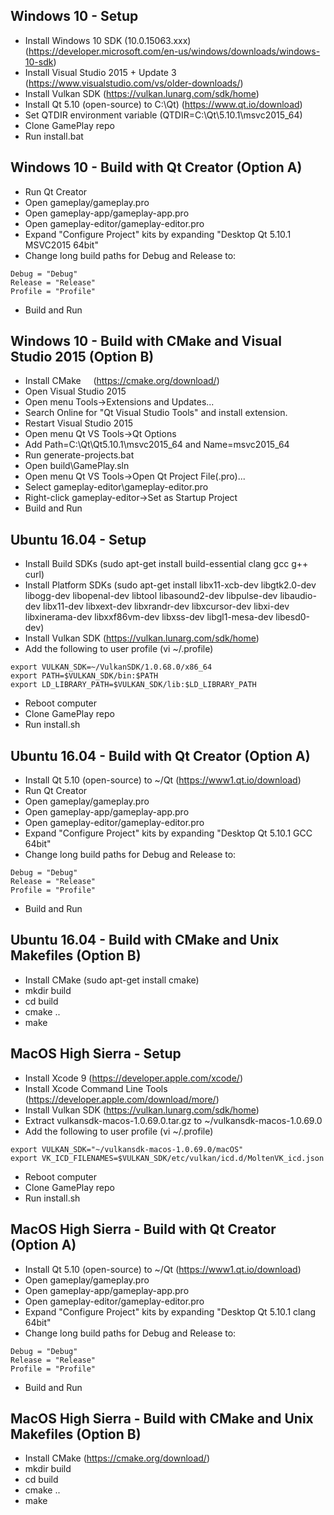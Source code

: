 Windows 10 - Setup
------------------
- Install Windows 10 SDK (10.0.15063.xxx)    (https://developer.microsoft.com/en-us/windows/downloads/windows-10-sdk)
- Install Visual Studio 2015 + Update 3      (https://www.visualstudio.com/vs/older-downloads/)
- Install Vulkan SDK                         (https://vulkan.lunarg.com/sdk/home)
- Install Qt 5.10 (open-source) to C:\Qt)    (https://www.qt.io/download)
- Set QTDIR environment variable             (QTDIR=C:\Qt\5.10.1\msvc2015_64)
- Clone GamePlay repo
- Run install.bat

Windows 10 - Build with Qt Creator (Option A)
----------------------------------------------
- Run Qt Creator
- Open gameplay/gameplay.pro
- Open gameplay-app/gameplay-app.pro
- Open gameplay-editor/gameplay-editor.pro
- Expand "Configure Project" kits by expanding "Desktop Qt 5.10.1 MSVC2015 64bit"
- Change long build paths for Debug and Release to:
```
Debug = "Debug"
Release = "Release"
Profile = "Profile"
```
- Build and Run

Windows 10 - Build with CMake and Visual Studio 2015 (Option B)
---------------------------------------------------------------
- Install CMake                             (https://cmake.org/download/)
- Open Visual Studio 2015
- Open menu Tools->Extensions and Updates...
- Search Online for "Qt Visual Studio Tools" and install extension.
- Restart Visual Studio 2015
- Open menu Qt VS Tools->Qt Options
- Add Path=C:\Qt\Qt5.10.1\msvc2015_64 and Name=msvc2015_64
- Run generate-projects.bat
- Open build\GamePlay.sln
- Open menu Qt VS Tools->Open Qt Project File(.pro)...
- Select gameplay-editor\gameplay-editor.pro
- Right-click gameplay-editor->Set as Startup Project
- Build and Run

Ubuntu 16.04 - Setup
--------------------
- Install Build SDKs                        (sudo apt-get install build-essential clang gcc g++ curl)
- Install Platform SDKs                     (sudo apt-get install libx11-xcb-dev libgtk2.0-dev libogg-dev libopenal-dev 
libtool libasound2-dev  libpulse-dev libaudio-dev libx11-dev libxext-dev libxrandr-dev libxcursor-dev libxi-dev libxinerama-dev libxxf86vm-dev libxss-dev libgl1-mesa-dev libesd0-dev)
- Install Vulkan SDK                        (https://vulkan.lunarg.com/sdk/home)
- Add the following to user profile         (vi ~/.profile)
```
export VULKAN_SDK=~/VulkanSDK/1.0.68.0/x86_64 
export PATH=$VULKAN_SDK/bin:$PATH
export LD_LIBRARY_PATH=$VULKAN_SDK/lib:$LD_LIBRARY_PATH
```
- Reboot computer
- Clone GamePlay repo
- Run install.sh

Ubuntu 16.04 - Build with Qt Creator (Option A)
-----------------------------------------------
- Install Qt 5.10 (open-source) to ~/Qt     (https://www1.qt.io/download)
- Run Qt Creator
- Open gameplay/gameplay.pro
- Open gameplay-app/gameplay-app.pro
- Open gameplay-editor/gameplay-editor.pro
- Expand "Configure Project" kits by expanding "Desktop Qt 5.10.1 GCC 64bit"
- Change long build paths for Debug and Release to:
```
Debug = "Debug"
Release = "Release"
Profile = "Profile"
```
- Build and Run

Ubuntu 16.04 - Build with CMake and Unix Makefiles (Option B)
-------------------------------------------------------------
- Install CMake  (sudo apt-get install cmake)
- mkdir build
- cd build
- cmake ..
- make

MacOS High Sierra - Setup
-------------------------
- Install Xcode 9                           (https://developer.apple.com/xcode/)
- Install Xcode Command Line Tools          (https://developer.apple.com/download/more/)
- Install Vulkan SDK                        (https://vulkan.lunarg.com/sdk/home)
- Extract vulkansdk-macos-1.0.69.0.tar.gz to ~/vulkansdk-macos-1.0.69.0
- Add the following to user profile         (vi ~/.profile)
```
export VULKAN_SDK="~/vulkansdk-macos-1.0.69.0/macOS"
export VK_ICD_FILENAMES=$VULKAN_SDK/etc/vulkan/icd.d/MoltenVK_icd.json
```
- Reboot computer
- Clone GamePlay repo
- Run install.sh

MacOS High Sierra - Build with Qt Creator (Option A)
----------------------------------------------------
- Install Qt 5.10 (open-source) to ~/Qt     (https://www1.qt.io/download)
- Open gameplay/gameplay.pro
- Open gameplay-app/gameplay-app.pro
- Open gameplay-editor/gameplay-editor.pro
- Expand "Configure Project" kits by expanding "Desktop Qt 5.10.1 clang 64bit"
- Change long build paths for Debug and Release to:
```
Debug = "Debug"
Release = "Release"
Profile = "Profile"
```
- Build and Run

MacOS High Sierra - Build with CMake and Unix Makefiles (Option B)
------------------------------------------------------------------
- Install CMake     (https://cmake.org/download/)
- mkdir build
- cd build
- cmake ..
- make
